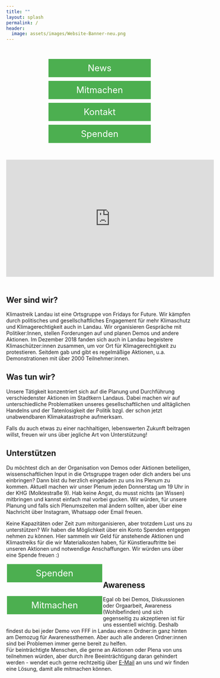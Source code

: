 ```yaml
---
title: ""
layout: splash
permalink: /
header:
  image: assets/images/Website-Banner-neu.png
---
```

<style>
  .button-container {
    display: flex;
    flex-wrap: wrap;
    justify-content: center;
    margin: 20px 0;
  }

  .button {
    border: none;
    color: white;
    padding: 10px 20px;
    text-align: center;
    text-decoration: none;
    display: block;
    font-size: 24px;
    margin: 5px;
    cursor: pointer;
    background-color: #4CAF50;
    width: auto;
    max-width: 100%;
  }

  iframe {
    width: 100%;
    max-width: 560px;
    margin-bottom: 20px;
  }

  @media screen and (min-width: 768px) {
    .button-container {
      margin: 40px 0;
    }

    .button {
      width: 47%;
      max-width: none;
    }

    iframe {
      width: 560px;
      max-width: none;
    }
  }
</style>

<div class="button-container">
  <a class="button" href="https://fridaysforfuture-landau.de/news" target="" style="color: white">News</a>
  <a class="button" href="https://fridaysforfuture-landau.de/mitmachen" target="" style="color: white">Mitmachen</a>
  <a class="button" href="https://fridaysforfuture-landau.de/kontakt" target="" style="color: white">Kontakt</a>
  <a class="button" href="https://opencollective.com/klimastreik-landau" target="" style="color: white">Spenden</a>
</div>

<iframe width="560" height="315" src="https://www.youtube.com/embed/PiIOucdBwuI" title="YouTube video player" frameborder="0" allow="accelerometer; autoplay; clipboard-write; encrypted-media; gyroscope; picture-in-picture" allowfullscreen></iframe>

<h2>Wer sind wir?</h2>

Klimastreik Landau ist eine Ortsgruppe von Fridays for Future. Wir kämpfen durch politisches und gesellschaftliches Engagement für mehr Klimaschutz und Klimagerechtigkeit auch in Landau. Wir organisieren Gespräche mit Politiker:Innen, stellen Forderungen auf und planen Demos und andere Aktionen.
Im Dezember 2018 fanden sich auch in Landau begeistere Klimaschützer:innen zusammen, um vor Ort für Klimagerechtigkeit zu protestieren. Seitdem gab und gibt es regelmäßige Aktionen, u.a. Demonstrationen mit über 2000 Teilnehmer:innen.

<h2>Was tun wir?</h2>

Unsere Tätigkeit konzentriert sich auf die Planung und Durchführung verschiedenster Aktionen im Stadtkern Landaus. Dabei machen wir auf unterschiedliche Problematiken unseres gesellschaftlichen und alltäglichen Handelns und der Tatenlosigkeit der Politik bzgl. der schon jetzt unabwendbaren Klimakatastrophe aufmerksam.

Falls du auch etwas zu einer nachhaltigen, lebenswerten Zukunft beitragen willst, freuen wir uns über jegliche Art von Unterstützung!

<p> </p>  
  
<h2>Unterstützen</h2>  
Du möchtest dich an der Organisation von Demos oder Aktionen beteiligen, wissenschaftlichen Input in die Ortsgruppe tragen oder dich anders bei uns einbringen? Dann bist du herzlich eingeladen zu uns ins Plenum zu kommen. Aktuell machen wir unser Plenum jeden Donnerstag um 19 Uhr in der KHG (Molktestraße 9). Hab keine Angst, du musst nichts (an Wissen) mitbringen und kannst einfach mal vorbei gucken. Wir würden, für unsere Planung und falls sich Plenumszeiten mal ändern sollten, aber über eine Nachricht über Instagram, Whatsapp oder Email freuen. 

<p> </p>

Keine Kapazitäten oder Zeit zum mitorganisieren, aber trotzdem Lust uns zu unterstützen? Wir haben die Möglichkeit über ein Konto Spenden entgegen nehmen zu können. Hier sammeln wir Geld für anstehende Aktionen und Klimastreiks für die wir Materialkosten haben, für Künstlerauftritte bei unseren Aktionen und notwendige Anschaffungen. Wir würden uns über eine Spende freuen :) <br>  

<p> </p>

<style>
.button5 {
  border: none;
  color: white;
  padding: 10px 10px;
  text-align: center;
  text-decoration: none;
  display: inline-block;
  font-size: 24px;
  margin: 2px 2px 35px;
  float: left !important;
  cursor: pointer;
  width: 47%;
}

.button5 {background-color: #4CAF50;} /* Green */

</style>  
  
<a class="button5" href="https://opencollective.com/klimastreik-landau"
       target="" style="color: white" >Spenden</a>
       

<style>
.button6 {
  border: none;
  color: white;
  padding: 10px 10px;
  text-align: center;
  text-decoration: none;
  display: inline-block;
  font-size: 24px;
  margin: 2px 2px 35px;
  float: left !important;
  cursor: pointer;
  width: 47%;
}

.button6 {background-color: #4CAF50;} /* Green */

</style>  
  
<a class="button6" href="https://fridaysforfuture-landau.de/mitmachen"
       target="" style="color: white" >Mitmachen</a> <br>

<p> </p>  
<p> </p>
<p> </p>
<p> </p>
<p> </p>
<p> </p>
<p> </p>
   
<h2> Awareness </h2>
Egal ob bei Demos, Diskussionen oder Orgaarbeit, Awareness (Wohlbefinden) und sich gegenseitig zu akzeptieren ist für uns essentiell wichtig. Deshalb findest du bei jeder Demo von FFF in Landau eine:n Ordner:in ganz hinten am Demozug für Awarenessthemen. Aber auch alle anderen Ordner:innen sind bei Problemen immer gerne bereit zu helfen. <br>
  Für beinträchtigte Menschen, die gerne an Aktionen oder Plena von uns teilnehmen würden, aber durch ihre Beeinträchtigung daran gehindert werden - wendet euch gerne rechtzeitig über <a href="mailto:info@fridaysforfuture-landau.de" target="_blank" >E-Mail</a> an uns und wir finden eine Lösung, damit alle mitmachen können. 
  
  
